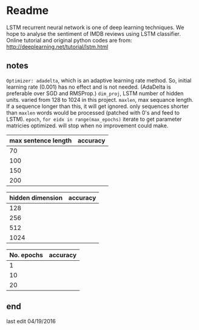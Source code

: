 # Readme

LSTM recurrent neural network is one of deep learning techniques.
We hope to analyse the sentiment of IMDB reviews using LSTM classifier.
Online tutorial and original python codes are from:
http://deeplearning.net/tutorial/lstm.html

## notes
`Optimizer: adadelta`, which is an adaptive learning rate method.
So, initial learning rate (0.001) has no effect and is not needed.
(AdaDelta is preferable over SGD and RMSProp.)
`dim_proj`, LSTM number of hidden units. varied from 128 to 1024 in this project.
`maxlen`, max sequance length. If a sequence longer than this, it will get ignored.
    only sequences shorter than `maxlen` words would be processed (patched with 0's and feed to LSTM).
`epoch`, `for eidx in range(max_epochs)` iterate to get parameter matricies optimized.
    will stop when no improvement could make.


max sentence length  | accuracy
--- | ---
70  | 
100 | 
150 | 
200 | 

hidden dimension  | accuracy
--- | ---
128 | 
256 | 
512 | 
1024  | 

No. epochs | accuracy
--- | ---
1 | 
10  | 
20  | 

## end
last edit 04/19/2016
